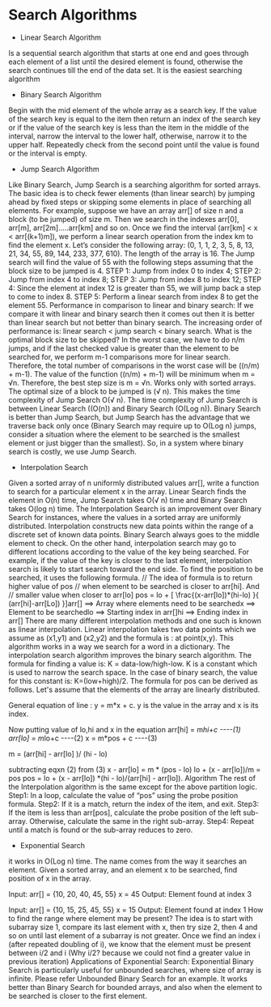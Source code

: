 # Search Algorithms

* Linear Search Algorithm
<p>Is a sequential search algorithm that starts at one end and goes through each element of a list until the desired element is found, otherwise the search continues till the end of the data set. It is the easiest searching algorithm</p>

* Binary Search Algorithm
<p>Begin with the mid element of the whole array as a search key. If the value of the search key is equal to the item then return an index of the search key or if the value of the search key is less than the item in the middle of the interval, narrow the interval to the lower half, otherwise, narrow it to the upper half. Repeatedly check from the second point until the value is found or the interval is empty.

* Jump Search Algorithm
<p>Like Binary Search, Jump Search is a searching algorithm for sorted arrays. The basic idea is to check fewer elements (than linear search) by jumping ahead by fixed steps or skipping some elements in place of searching all elements. For example, suppose we have an array arr[] of size n and a block (to be jumped) of size m. Then we search in the indexes arr[0], arr[m], arr[2m]…..arr[km] and so on. Once we find the interval (arr[km] < x < arr[(k+1)m]), we perform a linear search operation from the index km to find the element x.
Let’s consider the following array: (0, 1, 1, 2, 3, 5, 8, 13, 21, 34, 55, 89, 144, 233, 377, 610). The length of the array is 16. The Jump search will find the value of 55 with the following steps assuming that the block size to be jumped is 4.
STEP 1: Jump from index 0 to index 4;
STEP 2: Jump from index 4 to index 8;
STEP 3: Jump from index 8 to index 12;
STEP 4: Since the element at index 12 is greater than 55, we will jump back a step to come to index 8.
STEP 5: Perform a linear search from index 8 to get the element 55.
Performance in comparison to linear and binary search:
If we compare it with linear and binary search then it comes out then it is better than linear search but not better than binary search.
The increasing order of performance is:
linear search  <  jump search  <  binary search. What is the optimal block size to be skipped?
In the worst case, we have to do n/m jumps, and if the last checked value is greater than the element to be searched for, we perform m-1 comparisons more for linear search. Therefore, the total number of comparisons in the worst case will be ((n/m) + m-1). The value of the function ((n/m) + m-1) will be minimum when m = √n. Therefore, the best step size is m = √n. Works only with sorted arrays. The optimal size of a block to be jumped is (√ n). This makes the time complexity of Jump Search O(√ n). The time complexity of Jump Search is between Linear Search ((O(n)) and Binary Search (O(Log n)). Binary Search is better than Jump Search, but Jump Search has the advantage that we traverse back only once (Binary Search may require up to O(Log n) jumps, consider a situation where the element to be searched is the smallest element or just bigger than the smallest). So, in a system where binary search is costly, we use Jump Search.</p>

* Interpolation Search
<p>Given a sorted array of n uniformly distributed values arr[], write a function to search for a particular element x in the array.
Linear Search finds the element in O(n) time, Jump Search takes O(√ n) time and Binary Search takes O(log n) time.
The Interpolation Search is an improvement over Binary Search for instances, where the values in a sorted array are uniformly distributed. Interpolation constructs new data points within the range of a discrete set of known data points. Binary Search always goes to the middle element to check. On the other hand, interpolation search may go to different locations according to the value of the key being searched. For example, if the value of the key is closer to the last element, interpolation search is likely to start search toward the end side.
To find the position to be searched, it uses the following formula.
// The idea of formula is to return higher value of pos
// when element to be searched is closer to arr[hi]. And
// smaller value when closer to arr[lo]
pos = lo + [ \frac{(x-arr[lo])*(hi-lo) }{ (arr[hi]-arr[Lo]) }]arr[] ==> Array where elements need to be searchedx     ==> Element to be searchedlo    ==> Starting index in arr[]hi    ==> Ending index in arr[]
There are many different interpolation methods and one such is known as linear interpolation. Linear interpolation takes two data points which we assume as (x1,y1) and (x2,y2) and the formula is :  at point(x,y). This algorithm works in a way we search for a word in a dictionary. The interpolation search algorithm improves the binary search algorithm.  The formula for finding a value is: K = data-low/high-low. K is a constant which is used to narrow the search space. In the case of binary search, the value for this constant is: K=(low+high)/2.
The formula for pos can be derived as follows. Let's assume that the elements of the array are linearly distributed.

General equation of line : y = m*x + c.
y is the value in the array and x is its index.

Now putting value of lo,hi and x in the equation
arr[hi] = m*hi+c ----(1)
arr[lo] = m*lo+c ----(2)
x = m*pos + c     ----(3)

m = (arr[hi] - arr[lo] )/ (hi - lo)

subtracting eqxn (2) from (3)
x - arr[lo] = m * (pos - lo)
lo + (x - arr[lo])/m = pos
pos = lo + (x - arr[lo]) *(hi - lo)/(arr[hi] - arr[lo]). Algorithm
The rest of the Interpolation algorithm is the same except for the above partition logic.
Step1: In a loop, calculate the value of “pos” using the probe position formula.
Step2: If it is a match, return the index of the item, and exit.
Step3: If the item is less than arr[pos], calculate the probe position of the left sub-array. Otherwise, calculate the same in the right sub-array.
Step4: Repeat until a match is found or the sub-array reduces to zero.
</p>

* Exponential Search
<p> it works in O(Log n) time. The name comes from the way it searches an element. Given a sorted array, and an element x to be
searched, find position of x in the array.

Input:  arr[] = {10, 20, 40, 45, 55}
        x = 45
Output: Element found at index 3

Input:  arr[] = {10, 15, 25, 45, 55}
        x = 15
Output: Element found at index 1
How to find the range where element may be present?
The idea is to start with subarray size 1, compare its last element with x, then try size 2, then 4 and so on until last element of a subarray is not greater.
Once we find an index i (after repeated doubling of i), we know that the element must be present between i/2 and i (Why i/2? because we could not find a greater value in previous iteration)
Applications of Exponential Search:
Exponential Binary Search is particularly useful for unbounded searches, where size of array is infinite. Please refer Unbounded Binary Search for an example.
It works better than Binary Search for bounded arrays, and also when the element to be searched is closer to the first element.</p>